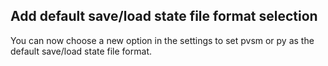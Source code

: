 ## Add default save/load state file format selection

You can now choose a new option in the settings to set pvsm or py as the default save/load state file format.
